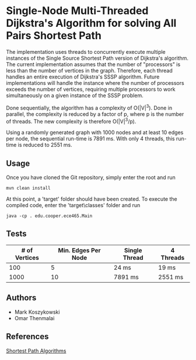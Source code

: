 # Single-Node Multi-Threaded Dijkstra's Algorithm for solving All Pairs Shortest Path

The implementation uses threads to concurrently execute multiple instances of the Single Source Shortest Path version of Dijkstra's algorithm. The current implementation
assumes that the number of "processors" is less than the number of vertices in the graph. Therefore, each thread handles an entire execution of Dijkstra's SSSP algorithm.
Future implementations will handle the instance where the number of processors exceeds the number of vertices, requiring multiple processors to work simultaneously on a given
instance of the SSSP problem.

Done sequentially, the algorithm has a complexity of O(|V|<sup>3</sup>). Done in parallel, the complexity is reduced by a factor of p, where p is the number of threads.
The new complexity is therefore O(|V|<sup>3</sup>/p).

Using a randomly generated graph with 1000 nodes and at least 10 edges per node, the sequential run-time is 7891 ms. With only 4 threads, this run-time is reduced to
2551 ms.

## Usage

Once you have cloned the Git repository, simply enter the root and run

    mvn clean install

At this point, a 'target' folder should have been created. To execute the compiled code, enter the 'target\classes' folder and run

    java -cp . edu.cooper.ece465.Main

## Tests

| # of Vertices | Min. Edges Per Node | Single Thread | 4 Threads |
|------------|------------|-------------|-------------|
| 100 | 5 | 24 ms | 19 ms |
| 1000 | 10 | 7891 ms | 2551 ms |


## Authors

 - Mark Koszykowski
 - Omar Thenmalai

## References

[Shortest Path Algorithms](https://web.stanford.edu/class/cs97si/07-shortest-path-algorithms.pdf)